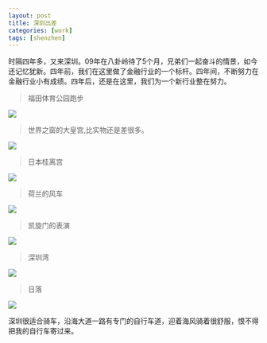 ```yaml
---
layout: post
title: 深圳出差
categories: [work]
tags: [shenzhen]
---
```


时隔四年多，又来深圳。09年在八卦岭待了5个月，兄弟们一起奋斗的情景，如今还记忆犹新。四年前，我们在这里做了金融行业的一个标杆。四年间，不断努力在金融行业小有成绩。四年后，还是在这里，我们为一个新行业整在努力。

>福田体育公园跑步

![](https://nuj3vq.bn1.livefilestore.com/y2p5tSSJ7_dp9w1NOIgz93fU4sb9LPNkXnTx5m4L642pN15kxYiZOYgyJ1NpiSD59J4KRyfJXj1NUKXEFf1-7dBxb7n6WLOACUptnOO0Vh4SfU/IMG_20130706_164642.jpg?psid=1)

>世界之窗的大皇宫,比实物还是差很多。

![](https://nuj3vq.bn1.livefilestore.com/y2pW2lv7KsfJst72F5yLKPDkt4dmQ1ad8SXOqw-x9BSt2vb_60b5YDY6dXunx7ZIJzx4eyYUYafYLriivgoXkU_vMzkHjkOceYAOaFw0arwTww/IMG_20130707_150842.jpg?psid=1)

>日本桂离宫

![](https://nuj3vq.bn1.livefilestore.com/y2p3tN0V8VD-IMz3jS6WDf42HDf5T6LVl9EhOlLw4TBcKaZr-QkkbVGY9QiRp6pugTDZTwJDP2jtLlUpi8g7m62Ii5AG-BOuR2FqwpnkI0Oujw/IMG_20130707_152049.jpg?psid=1)

>荷兰的风车

![](https://nuj3vq.bn1.livefilestore.com/y2pouG1kVS3nvTb-zLt06sGJhf3tvXpns-rd0Ug1kGrJnmyMyDU5DkcZ8wDVsU6VCpgqt7FI6fXHt840G6P6SMt4FaFfGve0-wNAj09FCj_19w/IMG_20130707_161800.jpg?psid=1)

>凯旋门的表演

![](https://nuj3vq.bn1.livefilestore.com/y2p_Em8mabNcfMiys5WhkTAx91JAQ6crBXtxUSvlF3lkgtV5DSgjonxIFTgAyR-pPVV4RgIq2nCc3OUBV4aujKtjKY5EmW_9fnHOrUl75t-ZkE/IMG_20130707_173944.jpg?psid=1)

>深圳湾

![](https://nuj3vq.bn1.livefilestore.com/y2pgSiq1ZYZzLHS_IzT-Ue7TMId_BQgwf41Lw500McDAi5yxoURbC7yq3EJfr4B1Dmqra5sDCEOexT89MczUF0jket9t5vk0YqUdd63ghadkRU/IMG_20130713_183822.jpg?psid=1)

>日落

![](https://nuj3vq.bn1.livefilestore.com/y2p1mDsPCKoC3COW6mVwRpUmuWdrGigU18r0eRFG74w30o5rOabE4fMi98uM8jjh-tRsGUTy8B98IVKvNMvpyrikLviDRJTTJfI-twV67CnQwE/IMG_20130713_181948.jpg?psid=1)

深圳很适合骑车，沿海大道一路有专门的自行车道，迎着海风骑着很舒服，恨不得把我的自行车寄过来。
